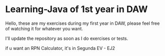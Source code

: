 # Learning-Java of 1st year in DAW
Hello, these are my exercises during my first year in DAW, please feel free of watching it for whatever you want.

I'll update the repository as soon as I do exercises or tests.

if u want an RPN Calculator, it's in Segunda EV - EJ2
